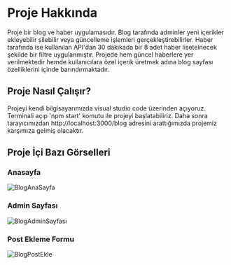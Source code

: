 # Proje Hakkında
Proje bir blog ve haber uygulamasıdır. 
Blog tarafında adminler yeni içerikler ekleyebilir silebilir veya güncelleme işlemleri gerçekleştirebilirler.
Haber tarafında ise kullanılan API'dan 30 dakikada bir 8 adet haber lisetelnecek şekilde bir filtre uygulanmıştır.
Projede hem güncel haberlere yer verilmektedir hemde kullanıcılara özel içerik üretmek adına blog sayfası özelliklerini içinde barındırmaktadır.

## Proje Nasıl Çalışır?
Projeyi kendi bilgisayarımızda visual studio code üzerinden açıyoruz.
Terminali açıp 'npm start' komutu ile projeyi başlatabiliriz.
Daha sonra tarayıcımızdan http://localhost:3000/blog adresini arattığımızda projemiz karşımıza gelmiş olacaktır.

## Proje İçi Bazı Görselleri

### Anasayfa
![BlogAnaSayfa](https://user-images.githubusercontent.com/71833177/150979587-ed4ac59f-9450-4380-aed2-30b6393882e4.PNG)

### Admin Sayfası
![BlogAdminSayfası](https://user-images.githubusercontent.com/71833177/150980180-db4f7575-ef58-4583-957d-cbd414035dec.PNG)

### Post Ekleme Formu
![BlogPostEkle](https://user-images.githubusercontent.com/71833177/150980364-ddcee158-45bb-4877-9c79-38adcd4a9ccb.PNG)
